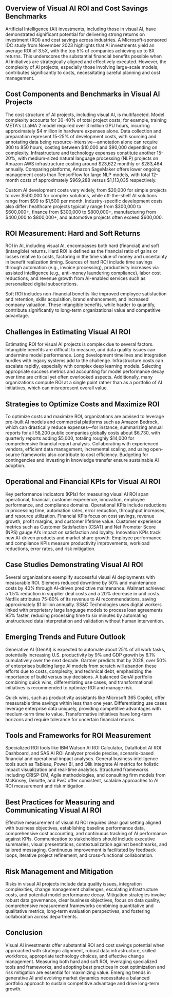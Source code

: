 ## Overview of Visual AI ROI and Cost Savings Benchmarks

Artificial Intelligence (AI) investments, including those in visual AI, have demonstrated significant potential for delivering strong returns on investment (ROI) and cost savings across industries. A Microsoft-sponsored IDC study from November 2023 highlights that AI investments yield an average ROI of 3.5X, with the top 5% of companies achieving up to 8X returns. This underscores the substantial financial benefits possible when AI initiatives are strategically aligned and effectively executed. However, the complexity of AI projects, especially those involving large-scale models, contributes significantly to costs, necessitating careful planning and cost management.

## Cost Components and Benchmarks in Visual AI Projects

The cost structure of AI projects, including visual AI, is multifaceted. Model complexity accounts for 30-40% of total project costs; for example, training META's LLaMA 2 model required over 3 million GPU hours, incurring approximately $4 million in hardware expenses alone. Data collection and preparation represent 15-25% of development costs, with sourcing and annotating data being resource-intensive—annotation alone can require 300 to 850 hours, costing between $10,000 and $90,000 depending on complexity. Infrastructure and technology expenses constitute another 15-20%, with medium-sized natural language processing (NLP) projects on Amazon AWS infrastructure costing around $23,622 monthly or $283,464 annually. Comparing platforms, Amazon SageMaker offers lower ongoing management costs than TensorFlow for large NLP models, with total 12-month costs of approximately $969,288 versus $1,113,035 respectively.

Custom AI development costs vary widely, from $20,000 for simple projects to over $500,000 for complex solutions, while off-the-shelf AI solutions range from $99 to $1,500 per month. Industry-specific development costs also differ: healthcare projects typically range from $300,000 to $600,000+, finance from $300,000 to $800,000+, manufacturing from $400,000 to $800,000+, and automotive projects often exceed $600,000.

## ROI Measurement: Hard and Soft Returns

ROI in AI, including visual AI, encompasses both hard (financial) and soft (intangible) returns. Hard ROI is defined as the financial ratio of gains or losses relative to costs, factoring in the time value of money and uncertainty in benefit realization timing. Sources of hard ROI include time savings through automation (e.g., invoice processing), productivity increases via assisted intelligence (e.g., anti-money laundering compliance), labor cost reductions, and revenue growth from AI-enabled services such as personalized digital subscriptions.

Soft ROI includes non-financial benefits like improved employee satisfaction and retention, skills acquisition, brand enhancement, and increased company valuation. These intangible benefits, while harder to quantify, contribute significantly to long-term organizational value and competitive advantage.

## Challenges in Estimating Visual AI ROI

Estimating ROI for visual AI projects is complex due to several factors. Intangible benefits are difficult to measure, and data quality issues can undermine model performance. Long development timelines and integration hurdles with legacy systems add to the challenge. Infrastructure costs can escalate rapidly, especially with complex deep learning models. Selecting appropriate success metrics and accounting for model performance decay over time are critical yet often overlooked aspects. Additionally, many organizations compute ROI at a single point rather than as a portfolio of AI initiatives, which can misrepresent overall value.

## Strategies to Optimize Costs and Maximize ROI

To optimize costs and maximize ROI, organizations are advised to leverage pre-built AI models and commercial platforms such as Amazon Bedrock, which can drastically reduce expenses—for instance, summarizing annual reports for all 58,200 public companies globally costs about $6,730, with quarterly reports adding $5,000, totaling roughly $14,000 for comprehensive financial report analysis. Collaborating with experienced vendors, efficient data management, incremental scaling, and using open-source frameworks also contribute to cost efficiency. Budgeting for contingencies and investing in knowledge transfer ensure sustainable AI adoption.

## Operational and Financial KPIs for Visual AI ROI

Key performance indicators (KPIs) for measuring visual AI ROI span operational, financial, customer experience, innovation, employee performance, and compliance domains. Operational KPIs include reductions in processing time, automation rates, error reduction, throughput increases, and resource utilization. Financial KPIs focus on cost savings, revenue growth, profit margins, and customer lifetime value. Customer experience metrics such as Customer Satisfaction (CSAT) and Net Promoter Score (NPS) gauge AI’s impact on satisfaction and loyalty. Innovation KPIs track new AI-driven products and market share growth. Employee performance and compliance KPIs measure productivity improvements, workload reductions, error rates, and risk mitigation.

## Case Studies Demonstrating Visual AI ROI

Several organizations exemplify successful visual AI deployments with measurable ROI. Siemens reduced downtime by 50% and maintenance costs by 40% through AI-driven predictive maintenance. Walmart achieved a 1.5% reduction in supplier deal costs and a 20% decrease in unit costs. Netflix attributes 75-80% of its revenue to AI recommendations, saving approximately $1 billion annually. SS&C Technologies uses digital workers linked with proprietary large language models to process loan agreements 95% faster, reducing processing time to six minutes by automating unstructured data interpretation and validation without human intervention.

## Emerging Trends and Future Outlook

Generative AI (GenAI) is expected to automate about 25% of all work tasks, potentially increasing U.S. productivity by 9% and GDP growth by 6.1% cumulatively over the next decade. Gartner predicts that by 2028, over 50% of enterprises building large AI models from scratch will abandon these efforts due to costs, complexity, and technical debt, emphasizing the importance of build versus buy decisions. A balanced GenAI portfolio combining quick wins, differentiating use cases, and transformational initiatives is recommended to optimize ROI and manage risk.

Quick wins, such as productivity assistants like Microsoft 365 Copilot, offer measurable time savings within less than one year. Differentiating use cases leverage enterprise data uniquely, providing competitive advantages with medium-term time to value. Transformative initiatives have long-term horizons and require tolerance for uncertain financial returns.

## Tools and Frameworks for ROI Measurement

Specialized ROI tools like IBM Watson AI ROI Calculator, DataRobot AI ROI Dashboard, and SAS AI ROI Analyzer provide precise, scenario-based financial and operational impact analyses. General business intelligence tools such as Tableau, Power BI, and Qlik integrate AI metrics for holistic impact visualization and real-time analytics. Structured frameworks including CRISP-DM, Agile methodologies, and consulting firm models from McKinsey, Deloitte, and PwC offer consistent, scalable approaches to AI ROI measurement and risk mitigation.

## Best Practices for Measuring and Communicating Visual AI ROI

Effective measurement of visual AI ROI requires clear goal setting aligned with business objectives, establishing baseline performance data, comprehensive cost accounting, and continuous tracking of AI performance against KPIs. Communication to stakeholders should include executive summaries, visual presentations, contextualization against benchmarks, and tailored messaging. Continuous improvement is facilitated by feedback loops, iterative project refinement, and cross-functional collaboration.

## Risk Management and Mitigation

Risks in visual AI projects include data quality issues, integration complexities, change management challenges, escalating infrastructure costs, and potential model performance decay. Mitigation strategies involve robust data governance, clear business objectives, focus on data quality, comprehensive measurement frameworks combining quantitative and qualitative metrics, long-term evaluation perspectives, and fostering collaboration across departments.

## Conclusion

Visual AI investments offer substantial ROI and cost savings potential when approached with strategic alignment, robust data infrastructure, skilled workforce, appropriate technology choices, and effective change management. Measuring both hard and soft ROI, leveraging specialized tools and frameworks, and adopting best practices in cost optimization and risk mitigation are essential for maximizing value. Emerging trends in generative AI and evolving market dynamics necessitate a balanced portfolio approach to sustain competitive advantage and drive long-term growth.
